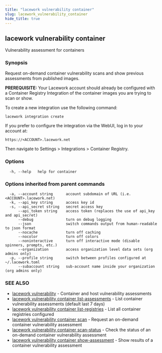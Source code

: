 ```yaml
---
title: "lacework vulnerability container"
slug: lacework_vulnerability_container
hide_title: true
---
```


## lacework vulnerability container

Vulnerability assessment for containers

### Synopsis

Request on-demand container vulnerability scans and show previous assessments
from published images.

**PREREQUISITE:** Your Lacework account should already be configured
with a Container Registry Integration of the container images you are
trying to scan or show.

To create a new integration use the following command:

    lacework integration create

If you prefer to configure the integration via the WebUI, log in to your account at:

    https://<ACCOUNT>.lacework.net

Then navigate to Settings > Integrations > Container Registry.

### Options

```
  -h, --help   help for container
```

### Options inherited from parent commands

```
  -a, --account string      account subdomain of URL (i.e. <ACCOUNT>.lacework.net)
  -k, --api_key string      access key id
  -s, --api_secret string   secret access key
      --api_token string    access token (replaces the use of api_key and api_secret)
      --debug               turn on debug logging
      --json                switch commands output from human-readable to json format
      --nocache             turn off caching
      --nocolor             turn off colors
      --noninteractive      turn off interactive mode (disable spinners, prompts, etc.)
      --organization        access organization level data sets (org admins only)
  -p, --profile string      switch between profiles configured at ~/.lacework.toml
      --subaccount string   sub-account name inside your organization (org admins only)
```

### SEE ALSO

* [lacework vulnerability](lacework_vulnerability.md)	 - Container and host vulnerability assessments
* [lacework vulnerability container list-assessments](lacework_vulnerability_container_list-assessments.md)	 - List container vulnerability assessments (default last 7 days)
* [lacework vulnerability container list-registries](lacework_vulnerability_container_list-registries.md)	 - List all container registries configured
* [lacework vulnerability container scan](lacework_vulnerability_container_scan.md)	 - Request an on-demand container vulnerability assessment
* [lacework vulnerability container scan-status](lacework_vulnerability_container_scan-status.md)	 - Check the status of an on-demand container vulnerability assessment
* [lacework vulnerability container show-assessment](lacework_vulnerability_container_show-assessment.md)	 - Show results of a container vulnerability assessment

